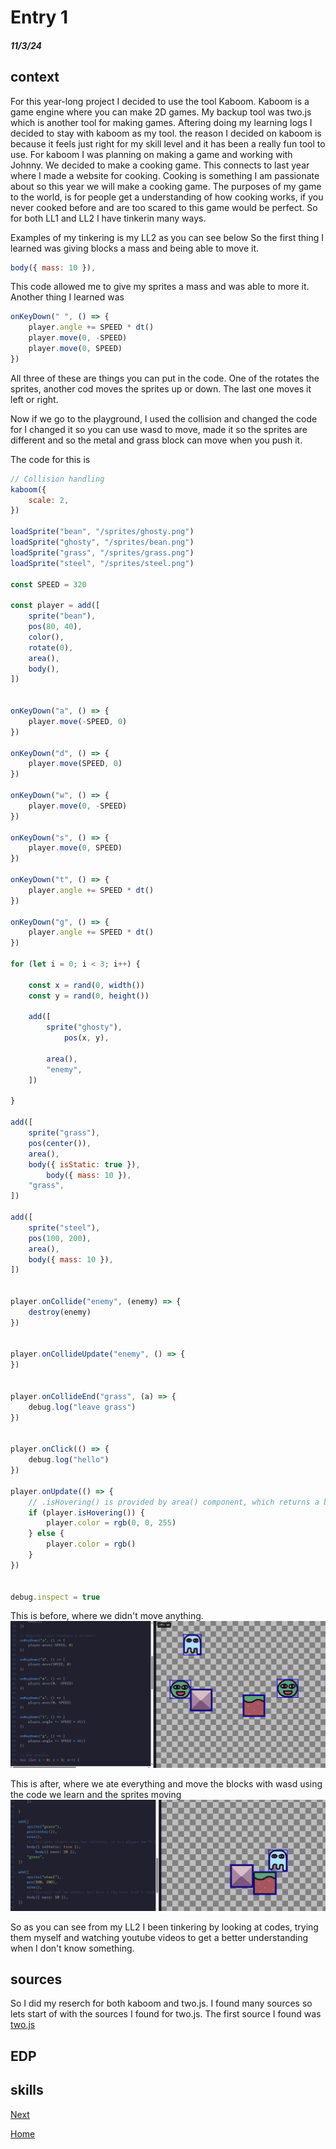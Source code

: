 # Entry 1
##### 11/3/24

## context
For this year-long project I decided to use the tool Kaboom. Kaboom is a game engine where you can make 2D games. My backup tool was two.js which is another tool for making games. Aftering doing my learning logs I decided to stay with kaboom as my tool. the reason I decided on kaboom is because it feels just right for my skill level and it has been a really fun tool to use. For kaboom I was planning on making a game and working with Johnny. We decided to make a cooking game. This connects to last year where I made a website for cooking. Cooking is something I am passionate about so this year we will make a cooking game. The purposes of my game to the world, is for people get a understanding of how cooking works, if you never cooked before and are too scared to this game would be perfect. So for both LL1 and LL2 I have tinkerin many ways. 

Examples of my tinkering is my LL2 as you can see below
So the first thing I learned was giving blocks a mass and being able to move it. 
`````js
body({ mass: 10 }),
`````
This code allowed me to give my sprites a mass and was able to more it.
Another thing I learned was 
`````js
onKeyDown(" ", () => {
	player.angle += SPEED * dt()
	player.move(0, -SPEED)
	player.move(0, SPEED)
})
`````

All three of these are things you can put in the code. One of the rotates the sprites, another cod moves the sprites up or down. The last one moves it left or right.

Now if we go to the playground, I used the collision and changed the code for I changed it so you can use wasd to move, made it so the sprites are different and so the metal and grass block can move when you push it.

The code for this is 

`````js
// Collision handling
kaboom({
	scale: 2,
})

loadSprite("bean", "/sprites/ghosty.png")
loadSprite("ghosty", "/sprites/bean.png")
loadSprite("grass", "/sprites/grass.png")
loadSprite("steel", "/sprites/steel.png")

const SPEED = 320

const player = add([
	sprite("bean"),
	pos(80, 40),
	color(),
	rotate(0),
	area(),
	body(),
])


onKeyDown("a", () => {
	player.move(-SPEED, 0)
})

onKeyDown("d", () => {
	player.move(SPEED, 0)
})

onKeyDown("w", () => {
	player.move(0, -SPEED)
})

onKeyDown("s", () => {
	player.move(0, SPEED)
})

onKeyDown("t", () => {
	player.angle += SPEED * dt()
})

onKeyDown("g", () => {
	player.angle += SPEED * dt()
})

for (let i = 0; i < 3; i++) {

	const x = rand(0, width())
	const y = rand(0, height())

	add([
		sprite("ghosty"),
	        pos(x, y),

		area(),
		"enemy",
	])

}

add([
	sprite("grass"),
	pos(center()),
	area(),
	body({ isStatic: true }),
		body({ mass: 10 }),
	"grass",
])

add([
	sprite("steel"),
	pos(100, 200),
	area(),
	body({ mass: 10 }),
])


player.onCollide("enemy", (enemy) => {
	destroy(enemy)
})


player.onCollideUpdate("enemy", () => {
})


player.onCollideEnd("grass", (a) => {
	debug.log("leave grass")
})


player.onClick(() => {
	debug.log("hello")
})

player.onUpdate(() => {
	// .isHovering() is provided by area() component, which returns a boolean of if the object is currently being hovered on
	if (player.isHovering()) {
		player.color = rgb(0, 0, 255)
	} else {
		player.color = rgb()
	}
})


debug.inspect = true

`````
This is before, where we didn't move anything.
![k](../tool/ka.jpeg)

This is after, where we ate everything and move the blocks with wasd using the code we learn and the sprites moving
![](../tool/kaafter.jpeg)

So as you can see from my LL2 I been tinkering by looking at codes, trying them myself and watching youtube videos to get a better understanding when I don't know something. 

## sources
So I did my reserch for both kaboom and two.js. I found many sources so lets start of with the sources I found for two.js. The first source I found was [two.js](https://two.js.org/)
   
## EDP 

## skills



[Next](entry02.md)

[Home](../README.md)

